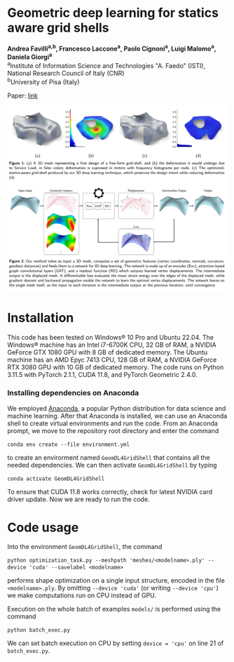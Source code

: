 # Geometric deep learning for statics aware grid shells

**Andrea Favilli<sup>a,b</sup>, Francesco Laccone<sup>a</sup>, Paolo Cignoni<sup>a</sup>, Luigi Malomo<sup>a</sup>, Daniela Giorgi<sup>a</sup>**  
<sup>a</sup>Institute of Information Science and Technologies "A. Faedo" (ISTI), National Research Council of Italy (CNR)  
<sup>b</sup>University of Pisa (Italy)


Paper: [link](https://doi.org/10.1016/j.compstruc.2023.107238)

![image](./images/teaser.png)

# Installation
This code has been tested on Windows® 10 Pro and Ubuntu 22.04. The Windows® machine has an Intel i7-6700K CPU, 32 GB of RAM, a NVIDIA GeForce GTX 1080 GPU with 8 GB of dedicated memory. The Ubuntu machine has an AMD Epyc 7413 CPU, 128 GB of RAM, a NVIDIA GeForce RTX 3080 GPU with 10 GB of dedicated memory. The code runs on Python 3.11.5 with PyTorch 2.1.1, CUDA 11.8, and PyTorch Geometric 2.4.0.

### Installing dependencies on Anaconda
We employed [Anaconda](https://www.anaconda.com/products/distribution), a popular Python distribution for data science and machine learning. After that Anaconda is installed, we can use an Anaconda shell to create virtual environments and run the code. From an Anaconda prompt, we move to the repository root directory and enter the command
~~~
conda env create --file environment.yml
~~~
to create an envirorment named ```GeomDL4GridShell``` that contains all the needed dependencies. We can then activate ```GeomDL4GridShell``` by typing
~~~
conda activate GeomDL4GridShell
~~~
To ensure that CUDA 11.8 works correctly, check for latest NVIDIA card driver update. Now we are ready to run the code.

# Code usage
Into the environment ```GeomDL4GridShell```, the command
~~~
python optimization_task.py --meshpath 'meshes/<modelname>.ply' --device 'cuda' --savelabel <modelname>
~~~
performs shape optimization on a single input structure, encoded in the file ```<modelname>.ply```. By omitting ```--device 'cuda'``` (or writing ```--device 'cpu'```) we make computations run on CPU instead of GPU.

Execution on the whole batch of examples ```models/``` is performed using the command
~~~
python batch_exec.py
~~~
We can set batch execution on CPU by setting ```device = 'cpu'``` on line 21 of ```batch_exec.py```.
